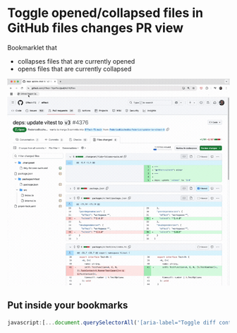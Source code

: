 # Toggle opened/collapsed files in GitHub files changes PR view

Bookmarklet that

- collapses files that are currently opened
- opens files that are currently collapsed

![Bookmarklet preview](preview.gif)

## Put inside your bookmarks

```js
javascript:[...document.querySelectorAll('[aria-label="Toggle diff contents"]')].forEach(_ => _.click())())
```
